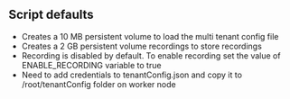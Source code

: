 ## Script defaults

* Creates a 10 MB persistent volume to load the multi tenant config file
* Creates a 2 GB persistent volume recordings to store recordings
* Recording is disabled by default. To enable recording set the value of ENABLE_RECORDING variable to true
* Need to add credentials to tenantConfig.json and copy it to /root/tenantConfig folder on worker node